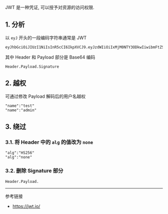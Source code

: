  JWT 是一种凭证, 可以授予对资源的访问权限.

## 1. 分析

以 `eyJ` 开头的一段编码字符串通常是 JWT

```
eyJhbGciOiJIUzI1NiIsInR5cCI6IkpXVCJ9.eyJzdWIiOiIxMjM0NTY3ODkwIiwibmFtZSI6IkpvaG4gRG9lIiwiaWF0IjoxNTE2MjM5MDIyfQ.SflKxwRJSMeKKF2QT4fwpMeJf36POk6yJV_adQssw5c
```

其中 Header 和 Payload 部分是 Base64 编码

```
Header.Payload.Signature
```

## 2. 越权

可通过修改 Payload 解码后的用户名越权

```
"name":"test"
"name":"admin"
```

## 3. 绕过

### 3.1. 将 Header 中的 `alg` 的值改为 `none` 

```
"alg":"HS256"
"alg":"none"
```

### 3.2. 删除 Signature 部分

```
Header.Payload.
```

---

参考链接

- https://jwt.io/
